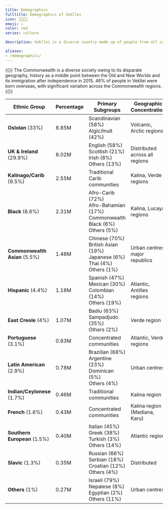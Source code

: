 ```yaml
---
title: Demographics
fulltitle: Demographics of Vekllei
icon: 👨‍👩‍👧‍👦
emoji: ←
color: red
series: culture

description: Vekllei is a diverse country made up of people from all corners of the world.

aliases:
- /demographics/
---
```

{{<note panel>}}
The Commonwealth is a diverse society owing to its disparate geography, history as a middle point between the Old and New Worlds and its immigration after independence in 2015. 46% of people in Vekllei were born overseas, with significant variation across the Commonwealth regions.
{{</note>}}

| **Ethnic Group** | **Percentage** | **Primary Subgroups** | **Geographic Concentration** |
|---|---|---|---|
| **Oslolan** (33%) | 8.85M | Scandinavian (58%)<br>Algic/Inuit (42%) | Volcanic, Arctic regions |
| **UK & Ireland** (29.9%) | 8.02M | English (58%)<br>Scottish (21%)<br>Irish (8%)<br>Others (13%) | Distributed across all regions |
| **Kalinago/Carib** (9.5%) | 2.55M | Traditional Carib communities | Kalina, Verde regions |
| **Black** (8.6%) | 2.31M | Afro-Carib (72%)<br>Afro-Bahamian (17%)<br>Commonwealth Black (6%)<br>Others (5%) | Kalina, Lucaya regions |
| **Commonwealth Asian** (5.5%) | 1.48M | Chinese (70%)<br>British Asian (19%)<br>Japanese (6%)<br>Thai (4%)<br>Others (1%) | Urban centres, major republics |
| **Hispanic** (4.4%) | 1.18M | Spanish (47%)<br>Mexican (30%)<br>Colombian (14%)<br>Others (19%) | Atlantic, Antilles regions |
| **East Creole** (4%) | 1.07M | Badiu (63%)<br>Sampadjudo (35%)<br>Others (2%) | Verde region |
| **Portuguese** (3.1%) | 0.83M | Concentrated communities | Atlantic, Verde regions |
| **Latin American** (2.9%) | 0.78M | Brazilian (68%)<br>Argentine (23%)<br>Dominican (5%)<br>Others (4%) | Urban centres |
| **Indian/Ceylonese** (1.7%) | 0.46M | Traditional communities | Kalina region |
| **French** (1.6%) | 0.43M | Concentrated communities | Kalina region (Madiana, Karu) |
| **Southern European** (1.5%) | 0.40M | Italian (45%)<br>Greek (38%)<br>Turkish (3%)<br>Others (14%) | Atlantic region |
| **Slavic** (1.3%) | 0.35M | Russian (66%)<br>Serbian (18%)<br>Croatian (12%)<br>Others (4%) | Distributed |
| **Others** (1%) | 0.27M | Israeli (79%)<br>Nepalese (8%)<br>Egyptian (2%)<br>Others (11%) | Urban centres |